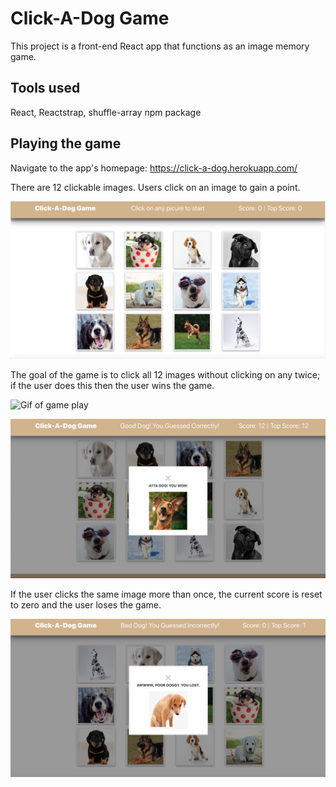 # Click-A-Dog Game

This project is a front-end React app that functions as an image memory game.

## Tools used
React, Reactstrap, shuffle-array npm package

## Playing the game
Navigate to the app's homepage: https://click-a-dog.herokuapp.com/

There are 12 clickable images. Users click on an image to gain a point.

![Image of home page](public/assets/images/Click-A-Dog-Game.png)

The goal of the game is to click all 12 images without clicking on any twice; if the user does this then the user wins the game.

![Gif of game play](public/assets/gifs/game-play.gif)

![Image of winner's screen](public/assets/images/game-won.png)

If the user clicks the same image more than once, the current score is reset to zero and the user loses the game.

![Image of loser's screen](public/assets/images/game-lost.png)